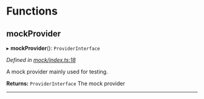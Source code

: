 

# Functions

<a id="mockprovider"></a>

##  mockProvider

▸ **mockProvider**(): `ProviderInterface`

*Defined in [mock/index.ts:18](https://github.com/polkadot-js/api/blob/290123b/packages/rpc-provider/src/mock/index.ts#L18)*

A mock provider mainly used for testing.

**Returns:** `ProviderInterface`
The mock provider

___

